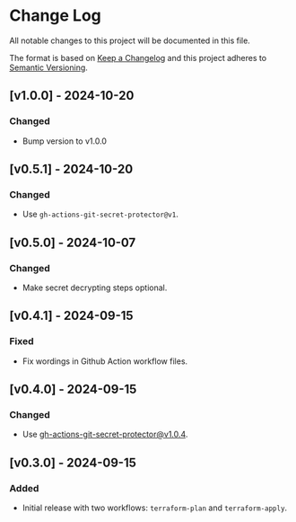 # Change Log
All notable changes to this project will be documented in this file.

The format is based on [Keep a Changelog](http://keepachangelog.com/)
and this project adheres to [Semantic Versioning](http://semver.org/).

## [v1.0.0] - 2024-10-20

### Changed
- Bump version to v1.0.0

## [v0.5.1] - 2024-10-20

### Changed
- Use `gh-actions-git-secret-protector@v1`.

## [v0.5.0] - 2024-10-07

### Changed
- Make secret decrypting steps optional.

## [v0.4.1] - 2024-09-15

### Fixed
- Fix wordings in Github Action workflow files.

## [v0.4.0] - 2024-09-15

### Changed
-  Use gh-actions-git-secret-protector@v1.0.4.

## [v0.3.0] - 2024-09-15

### Added

- Initial release with two workflows: `terraform-plan` and `terraform-apply`.
